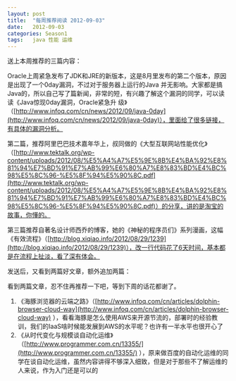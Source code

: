 ```yaml
---
layout: post
title:  "每周推荐阅读 2012-09-03"
date:   2012-09-03
categories: Season1
tags:   java 性能 运维
---
```


送上本周推荐的三篇内容：

Oracle上周紧急发布了JDK和JRE的新版本，这是8月里发布的第二个版本，原因是出现了一个0day漏洞，不过对于服务器上运行的Java 并无影响。大家都是搞Java的，所以自己写了篇新闻，非常的短，有兴趣了解这个漏洞的同学，可以读读《Java惊现0day漏洞，Oracle紧急升 级》（[http://www.infoq.com/cn/news/2012/09/java-0day](http://www.infoq.com/cn/news/2012/09/java-0day)），里面给了很多链接，有具体的漏洞分析。

第二篇，推荐阿里巴巴技术嘉年华上，叔同做的《大型互联网站性能优化》（[http://www.tektalk.org/wp-content/uploads/2012/08/%E5%A4%A7%E5%9E%8B%E4%BA%92%E8%81%94%E7%BD%91%E7%AB%99%E6%80%A7%E8%83%BD%E4%BC%98%E5%8C%96-%E5%8F%94%E5%90%8C.pdf](http://www.tektalk.org/wp-content/uploads/2012/08/%E5%A4%A7%E5%9E%8B%E4%BA%92%E8%81%94%E7%BD%91%E7%AB%99%E6%80%A7%E8%83%BD%E4%BC%98%E5%8C%96-%E5%8F%94%E5%90%8C.pdf)）的分享，讲的是淘宝的故事，你懂的。

第三篇推荐自著名设计师西乔的博客，她的《神秘的程序员们》系列漫画，这幅《有效流程》（[http://blog.xiqiao.info/2012/08/29/1239](http://blog.xiqiao.info/2012/08/29/1239)），改一行代码花了6天时间，基本都是在流程上扯淡，看了深有体会。

发送后，又看到两篇好文章，额外追加两篇：

看到两篇文章，忍不住再推荐一下吧，等到下周的话花都谢了。

1. 《海豚浏览器的云端之路》（[http://www.infoq.com/cn/articles/dolphin-browser-cloud-way](http://www.infoq.com/cn/articles/dolphin-browser-cloud-way) ），看看海豚是怎么使用AWS来开源节流的，部署时的经验教训，我们的IaaS啥时候能发展到AWS的水平呢？也许有一半水平也很开心了
2. 《从时代变化与规模谈自动化运维》（[http://www.programmer.com.cn/13355/](http://www.programmer.com.cn/13355/) ），原来做百度的自动化运维的同学在谈自动化运维，虽然内容讲得不够深入细致，但是对于那些不了解运维的人来说，作为入门还是可以的
